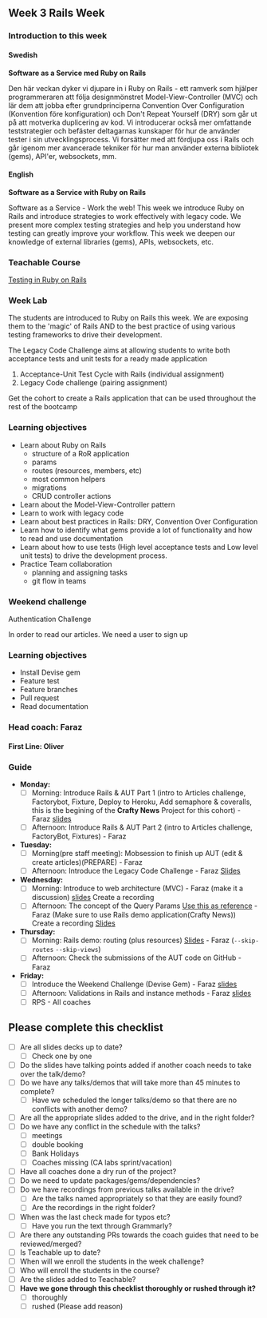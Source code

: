 ## Week 3 Rails Week
### Introduction to this week

#### Swedish
**Software as a Service med Ruby on Rails**

Den här veckan dyker vi djupare in i Ruby on Rails - ett ramverk som hjälper programmeraren att följa designmönstret Model-View-Controller (MVC) och lär dem att jobba efter grundprinciperna Convention Over Configuration (Konvention före konfiguration) och Don't Repeat Yourself (DRY) som går ut på att motverka duplicering av kod. Vi introducerar också mer omfattande teststrategier och befäster deltagarnas kunskaper för hur de använder tester i sin utvecklingsprocess. Vi forsätter med att fördjupa oss i Rails och går igenom mer avancerade tekniker för hur man använder externa bibliotek (gems), API'er, websockets, mm.


#### English
**Software as a Service with Ruby on Rails**

Software as a Service - Work the web! This week we introduce Ruby on Rails and introduce strategies to work effectively with legacy code. We present more complex testing strategies and help you understand how testing can greatly improve your workflow. This week we deepen our knowledge of external libraries (gems), APIs, websockets, etc.

### Teachable Course
[Testing in Ruby on Rails](https://learn.craftacademy.co/admin/courses/659667/information)

### Week Lab
The students are introduced to Ruby on Rails this week. We are exposing them to the 'magic' of Rails AND to the best practice of using various testing frameworks to drive their development.

The Legacy Code Challenge aims at allowing students to write both acceptance tests and unit tests for a ready made application
1. Acceptance-Unit Test Cycle with Rails (individual assignment)
2. Legacy Code challenge (pairing assignment)

Get the cohort to create a Rails application that can be used throughout the rest of the bootcamp


### Learning objectives
* Learn about Ruby on Rails
  - structure of a RoR application
  - params
  - routes (resources, members, etc)
  - most common helpers
  - migrations
  - CRUD controller actions
* Learn about the Model-View-Controller pattern
* Learn to work with legacy code
* Learn about best practices in Rails: DRY, Convention Over Configuration
* Learn how to identify what gems provide a lot of functionality and how to read and use documentation
* Learn about how to use tests (High level acceptance tests and Low level unit tests) to drive the development process.
* Practice Team collaboration
  - planning and assigning tasks
  - git flow in teams

### Weekend challenge
Authentication Challenge

In order to read our articles. We need a user to sign up


### Learning objectives
* Install Devise gem
* Feature test
* Feature branches
* Pull request
* Read documentation

### Head coach: Faraz
#### First Line: Oliver

### Guide
- **Monday:** 
  - [ ] Morning: Introduce Rails & AUT Part 1 (intro to Articles challenge, Factorybot, Fixture, Deploy to Heroku, Add semaphore & coveralls, this is the begining of the **Crafty News** Project for this cohort) - Faraz [slides](https://docs.google.com/presentation/d/1QBSlHd6hlmfsHeLhP_R6H1xlfsyYjmN-JxTcF2zRbns/edit?usp=sharing)
  - [ ] Afternoon: Introduce Rails & AUT Part 2 (intro to Articles challenge, FactoryBot, Fixtures) - Faraz

- **Tuesday:** 
  - [ ] Morning(pre staff meeting): Mobsession to finish up AUT (edit & create articles)(PREPARE) - Faraz
  - [ ] Afternoon: Introduce the Legacy Code Challenge - Faraz [Slides](https://docs.google.com/presentation/d/1S2Nn_hOhm_slruGTPFVoRGBh9G-NiKExENRHhUd-8As/edit?usp=sharing)
  
- **Wednesday:**
  - [ ] Morning: Introduce to web architecture (MVC) - Faraz (make it a discussion) [slides](https://docs.google.com/presentation/d/14Z4aPjdDTgeuQdup2MoiZrmUSSDce7R3I5dcotg7uyc/edit?usp=sharing) Create a recording
  - [ ] Afternoon: The concept of the Query Params [Use this as reference](https://www.youtube.com/watch?v=y57OnWV6dRE) - Faraz (Make sure to use Rails demo application(Crafty News)) Create a recording [Slides](https://docs.google.com/presentation/d/1WQiq29ZR4rQvhyH7N2HelmCUeD2qzuaBo03O12Rjsp4/edit?usp=sharing)

- **Thursday:**
   - [ ] Morning: Rails demo: routing (plus resources) [Slides](https://docs.google.com/presentation/d/1Eu_x1eO9Zkmkb1RyflUONTipOjnDUtfUmSabO8-jyoQ) - Faraz (`--skip-routes` `--skip-views`)
   - [ ] Afternoon: Check the submissions of the AUT code on GitHub - Faraz

- **Friday:**
  - [ ] Introduce the Weekend Challenge (Devise Gem) - Faraz [slides](https://docs.google.com/presentation/d/1I0EIjP_uCeXwnfyKBr01ZF5Pju33QIkvOCFV5jva18g/edit?usp=sharing)
  - [ ] Afternoon: Validations in Rails and instance methods - Faraz [slides](https://docs.google.com/presentation/d/1uZJTsWZE43_ANHEcpqWbH15rd8w2BidR1Ap305q8VXE/edit?usp=sharing)
  - [ ] RPS - All coaches  
  
## Please complete this checklist
 - [ ] Are all slides decks up to date?
   - [ ] Check one by one
 - [ ] Do the slides have talking points added if another coach needs to take over the talk/demo?
 - [ ] Do we have any talks/demos that will take more than 45 minutes to complete?
	 - [ ] Have we scheduled the longer talks/demo so that there are no conflicts with another demo?
 - [ ] Are all the appropriate slides added to the drive, and in the right folder?
 - [ ] Do we have any conflict in the schedule with the talks?
	 - [ ]  meetings
	 - [ ] double booking
	 - [ ] Bank Holidays
   - [ ] Coaches missing (CA labs sprint/vacation)
- [ ] Have all coaches done a dry run of the project?
- [ ] Do we need to update packages/gems/dependencies?
- [ ] Do we have recordings from previous talks available in the drive?
	- [ ] Are the talks named appropriately so that they are easily found? 
	- [ ] Are the recordings in the right folder?
- [ ] When was the last check made for typos etc?
	- [ ] Have you run the text through Grammarly?
- [ ] Are there any outstanding PRs towards the coach guides that need to be reviewed/merged?
- [ ] Is Teachable up to date?
- [ ] When will we enroll the students in the week challenge?
- [ ] Who will enroll the students in the course?
- [ ] Are the slides added to Teachable?
- [ ] **Have we gone through this checklist thoroughly or rushed through it?**
    - [ ] thoroughly
    - [ ] rushed (Please add reason)
